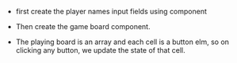 - first create the player names input fields using <Player /> component
- Then create the game board component. 

- The playing board is an array and each cell is a button elm, so on clicking any button, we update the state of that cell.  
